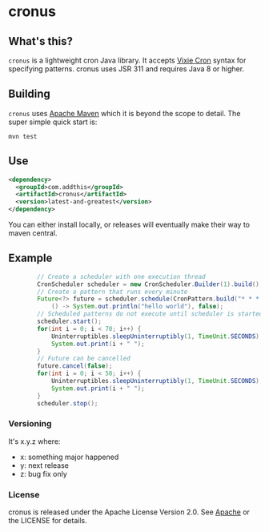# cronus

## What's this?

`cronus` is a lightweight cron Java library. It accepts [Vixie Cron](http://crontab.org/) syntax for specifying patterns.
cronus uses JSR 311 and requires Java 8 or higher.


## Building

`cronus` uses [Apache Maven](http://maven.apache.org/) which it is beyond
the scope to detail.  The super simple quick start is:

`mvn test`

## Use

```xml
<dependency>
  <groupId>com.addthis</groupId>
  <artifactId>cronus</artifactId>
  <version>latest-and-greatest</version>
</dependency>
```

You can either install locally, or releases will eventually make their
way to maven central.

## Example

```java
        // Create a scheduler with one execution thread
        CronScheduler scheduler = new CronScheduler.Builder(1).build();
        // Create a pattern that runs every minute
        Future<?> future = scheduler.schedule(CronPattern.build("* * * * *"),
            () -> System.out.println("hello world"), false);
        // Scheduled patterns do not execute until scheduler is started up
        scheduler.start();
        for(int i = 0; i < 70; i++) {
            Uninterruptibles.sleepUninterruptibly(1, TimeUnit.SECONDS);
            System.out.print(i + " ");
        }
        // Future can be cancelled
        future.cancel(false);
        for(int i = 0; i < 50; i++) {
            Uninterruptibles.sleepUninterruptibly(1, TimeUnit.SECONDS);
            System.out.print(i + " ");
        }
        scheduler.stop();
```

### Versioning

It's x.y.z where:

 * x: something major happened
 * y: next release
 * z: bug fix only

### License

cronus is released under the Apache License Version 2.0.  See
[Apache](http://www.apache.org/licenses/LICENSE-2.0) or the LICENSE for details.
